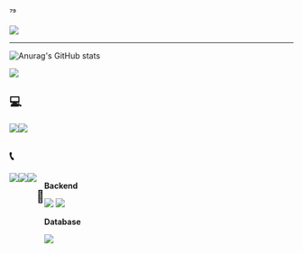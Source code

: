 ⁷⁹<div align="left">
<img src="https://capsule-render.vercel.app/api?type=wave&color=auto&height=200&section=header&text=HI%20I'm%20kaidey&fontSize=70" />
__________________________________
 
![Anurag's GitHub stats](https://github-readme-stats.vercel.app/api?username=kdy071115&theme=buefy&icons=true)

<a href="https://hits.seeyoufarm.com"><img src="https://hits.seeyoufarm.com/api/count/incr/badge.svg?url=https%3A%2F%2Fgithub.com%2Fgjbae1212%2Fhit-counter&count_bg=%238E91EF&title_bg=%23677EDD&icon=github.svg&icon_color=%23FFFFFF&title=hits&edge_flat=false"/></a>
 
      
## 💻

<div style="display:flex; flex-direction:row;">
    <a href="https://velog.io/@kdy071115/posts"target="_blank">
        <img src="https://img.shields.io/badge/Velog-20c997?style=flat-square&logo=Vimeo&logoColor=white&size"> 
    </a>
  <a href="https://github.com/kdy071115">
    <img src="https://img.shields.io/badge/github-181717?style=flat-square&logo=github&logoColor=white"/>
</div>
  </a>
</div>

## 📞
<div style="display:flex; flex-direction:row;">
    <a href="mailto:s23054@gsm.hs.kr">
        <img src="https://img.shields.io/badge/gmail-EA4335?style=flat-square&logo=gmail&logoColor=white"/>
    </a>
    <a href="https://open.kakao.com/o/sK1qgx2f">
      <img src="https://img.shields.io/badge/kakaotalk-FFCD00?style=flat-square&logo=kakaotalk&logoColor=black"/>   
    </a>
    <a href="https://www.instagram.com/kdy_aie">
         <img src="https://img.shields.io/badge/instagram-E4405F?style=flat-square&logo=instagram&logoColor=white"/>
    </a>



  
  ## 📄
<div style="display:flex; flex-direction:column; align-items:flex-start;">
<!-- Backend -->
<p><strong>Backend</strong></p>
<div>
    <img src="https://img.shields.io/badge/Java-007396?style=flat-square&logo=Java&logoColor=white"> 
    <img src="https://img.shields.io/badge/Spring Boot-6DB33F?style=flat-square&logo=spring boot&logoColor=white">
    
<!-- Database -->
<p><strong>Database</strong></p>
<div>
    <img src="https://img.shields.io/badge/mysql-4479A1?style=flat-square&logo=mysql&logoColor=white"> 
</div>
